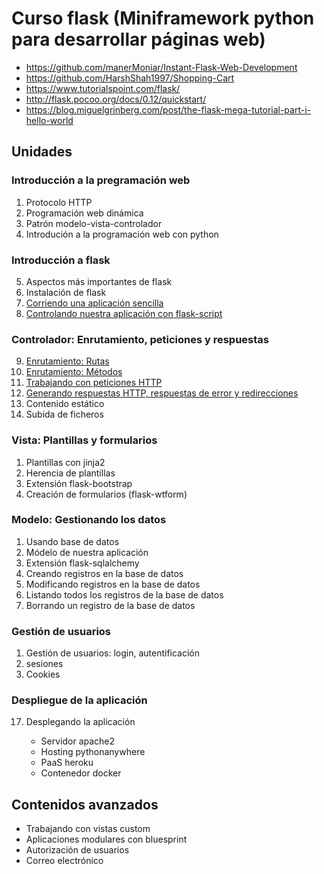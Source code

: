 # Curso flask (Miniframework python para desarrollar páginas web)

* https://github.com/manerMoniar/Instant-Flask-Web-Development
* https://github.com/HarshShah1997/Shopping-Cart
* https://www.tutorialspoint.com/flask/
* http://flask.pocoo.org/docs/0.12/quickstart/
* https://blog.miguelgrinberg.com/post/the-flask-mega-tutorial-part-i-hello-world



## Unidades

### Introducción a la pregramación web

1. Protocolo HTTP
2. Programación web dinámica
3. Patrón modelo-vista-controlador
4. Introdución a la programación web con python

### Introducción a flask

5. Aspectos más importantes de flask
6. Instalación de flask
7. [Corriendo una aplicación sencilla](curso/u7)
8. [Controlando nuestra aplicación con flask-script](curso/u8)

### Controlador: Enrutamiento, peticiones y respuestas

9. [Enrutamiento: Rutas](curso/u9)
10. [Enrutamiento: Métodos](curso/u10)
11. [Trabajando con peticiones HTTP](curso/u11)
12. [Generando respuestas HTTP, respuestas de error y redirecciones](curso/u12)
14. Contenido estático
15. Subida de ficheros

### Vista: Plantillas y formularios

1. Plantillas con jinja2
1. Herencia de plantillas
1. Extensión flask-bootstrap
1. Creación de formularios (flask-wtform)

### Modelo: Gestionando los datos

1. Usando base de datos
1. Módelo de nuestra aplicación
2. Extensión flask-sqlalchemy
2. Creando registros en la base de datos
2. Modificando registros en la base de datos
2. Listando todos los registros de la base de datos
2. Borrando un registro de la base de datos

### Gestión de usuarios

1. Gestión de usuarios: login, autentificación
1. sesiones
1. Cookies

### Despliegue de la aplicación


17. Desplegando la aplicación

	* Servidor apache2
	* Hosting pythonanywhere
	* PaaS heroku
	* Contenedor docker


## Contenidos avanzados

* Trabajando con vistas custom
* Aplicaciones modulares con bluesprint
* Autorización de usuarios 
* Correo electrónico


